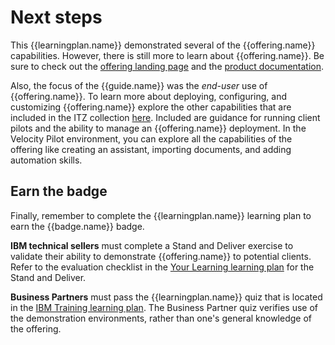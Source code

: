 # Next steps
This {{learningplan.name}} demonstrated several of the {{offering.name}} capabilities. However, there is still more to learn about {{offering.name}}. Be sure to check out the <a href="https://www.ibm.com/products/watsonx-assistant-for-z?mhsrc=ibmsearch_a&mhq=Watsonx%20assistant%20for%20z" target="_blank">offering landing page</a> and the <a href="https://www.ibm.com/docs/en/watsonx/waz/2.0" target="_blank">product documentation</a>. 

Also, the focus of the {{guide.name}} was the *end-user* use of {{offering.name}}. To learn more about deploying, configuring, and customizing {{offering.name}} explore the other capabilities that are included in the ITZ collection <a href="https://techzone.ibm.com/collection/6633e75d979046001eea2b77" target="_blank">here</a>. Included are guidance for running client pilots and the ability to manage an {{offering.name}} deployment. In the Velocity Pilot environment, you can explore all the capabilities of the offering like creating an assistant, importing documents, and adding automation skills.
## Earn the badge
Finally, remember to complete the {{learningplan.name}} learning plan to earn the {{badge.name}} badge.

**IBM technical sellers** must complete a Stand and Deliver exercise to validate their ability to demonstrate {{offering.name}} to potential clients. Refer to the evaluation checklist in the <a href="{{learningplan.YLurl}}" target="_blank">Your Learning learning plan</a> for the Stand and Deliver.

**Business Partners** must pass the {{learningplan.name}} quiz that is located in the <a href="{{learningplan.BPurl}}" target="_blank">IBM Training learning plan</a>. The Business Partner quiz verifies use of the demonstration environments, rather than one's general knowledge of the offering.
